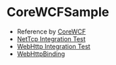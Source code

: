 # CoreWCFSample

- Reference by [CoreWCF](https://github.com/CoreWCF/CoreWCF)
- [NetTcp Integration Test](https://github.com/CoreWCF/CoreWCF/tree/main/src/CoreWCF.NetTcp/tests)
- [WebHttp Integration Test](https://github.com/CoreWCF/CoreWCF/tree/main/src/CoreWCF.WebHttp/tests)
- [WebHttpBinding](https://corewcf.github.io/blog/2022/04/13/webhttp)
